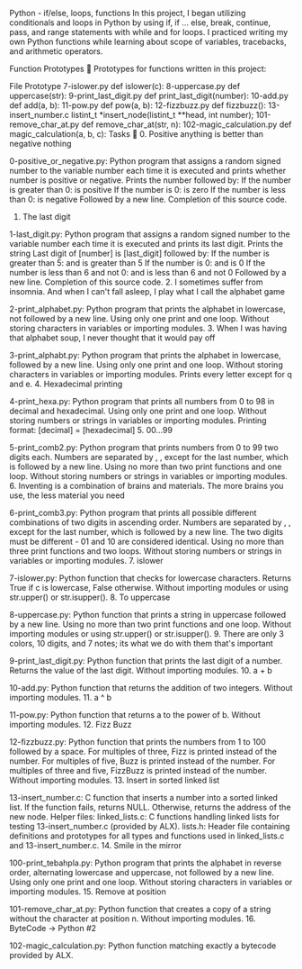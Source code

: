 Python - if/else, loops, functions
In this project, I began utilizing conditionals and loops in Python by using if, if ... else, break, continue, pass, and range statements with while and for loops. I practiced writing my own Python functions while learning about scope of variables, tracebacks, and arithmetic operators.

Function Prototypes 💾
Prototypes for functions written in this project:

File	Prototype
7-islower.py	def islower(c):
8-uppercase.py	def uppercase(str):
9-print_last_digit.py	def print_last_digit(number):
10-add.py	def add(a, b):
11-pow.py	def pow(a, b):
12-fizzbuzz.py	def fizzbuzz():
13-insert_number.c	listint_t *insert_node(listint_t **head, int number);
101-remove_char_at.py	def remove_char_at(str, n):
102-magic_calculation.py	def magic_calculation(a, b, c):
Tasks 📃
0. Positive anything is better than negative nothing

0-positive_or_negative.py: Python program that assigns a random signed number to the variable number each time it is executed and prints whether number is positive or negative.
Prints the number followed by:
If the number is greater than 0: is positive
If the number is 0: is zero
If the number is less than 0: is negative
Followed by a new line.
Completion of this source code.
1. The last digit

1-last_digit.py: Python program that assigns a random signed number to the variable number each time it is executed and prints its last digit.
Prints the string Last digit of [number] is [last_digit] followed by:
If the number is greater than 5: and is greater than 5
If the number is 0: and is 0
If the number is less than 6 and not 0: and is less than 6 and not 0
Followed by a new line.
Completion of this source code.
2. I sometimes suffer from insomnia. And when I can't fall asleep, I play what I call the alphabet game

2-print_alphabet.py: Python program that prints the alphabet in lowercase, not followed by a new line.
Using only one print and one loop.
Without storing characters in variables or importing modules.
3. When I was having that alphabet soup, I never thought that it would pay off

3-print_alphabt.py: Python program that prints the alphabet in lowercase, followed by a new line.
Using only one print and one loop.
Without storing characters in variables or importing modules.
Prints every letter except for q and e.
4. Hexadecimal printing

4-print_hexa.py: Python program that prints all numbers from 0 to 98 in decimal and hexadecimal.
Using only one print and one loop.
Without storing numbers or strings in variables or importing modules.
Printing format: [decimal] = [hexadecimal]
5. 00...99

5-print_comb2.py: Python program that prints numbers from 0 to 99 two digits each.
Numbers are separated by , , except for the last number, which is followed by a new line.
Using no more than two print functions and one loop.
Without storing numbers or strings in variables or importing modules.
6. Inventing is a combination of brains and materials. The more brains you use, the less material you need

6-print_comb3.py: Python program that prints all possible different combinations of two digits in ascending order.
Numbers are separated by , , except for the last number, which is followed by a new line.
The two digits must be different - 01 and 10 are considered identical.
Using no more than three print functions and two loops.
Without storing numbers or strings in variables or importing modules.
7. islower

7-islower.py: Python function that checks for lowercase characters.
Returns True if c is lowercase, False otherwise.
Without importing modules or using str.upper() or str.isupper().
8. To uppercase

8-uppercase.py: Python function that prints a string in uppercase followed by a new line.
Using no more than two print functions and one loop.
Without importing modules or using str.upper() or str.isupper().
9. There are only 3 colors, 10 digits, and 7 notes; its what we do with them that's important

9-print_last_digit.py: Python function that prints the last digit of a number.
Returns the value of the last digit.
Without importing modules.
10. a + b

10-add.py: Python function that returns the addition of two integers.
Without importing modules.
11. a ^ b

11-pow.py: Python function that returns a to the power of b.
Without importing modules.
12. Fizz Buzz

12-fizzbuzz.py: Python function that prints the numbers from 1 to 100 followed by a space.
For multiples of three, Fizz is printed instead of the number.
For multiples of five, Buzz is printed instead of the number.
For multiples of three and five, FizzBuzz is printed instead of the number.
Without importing modules.
13. Insert in sorted linked list

13-insert_number.c: C function that inserts a number into a sorted linked list.
If the function fails, returns NULL.
Otherwise, returns the address of the new node.
Helper files:
linked_lists.c: C functions handling linked lists for testing 13-insert_number.c (provided by ALX).
lists.h: Header file containing definitions and prototypes for all types and functions used in linked_lists.c and 13-insert_number.c.
14. Smile in the mirror

100-print_tebahpla.py: Python program that prints the alphabet in reverse order, alternating lowercase and uppercase, not followed by a new line.
Using only one print and one loop.
Without storing characters in variables or importing modules.
15. Remove at position

101-remove_char_at.py: Python function that creates a copy of a string without the character at position n.
Without importing modules.
16. ByteCode -> Python #2

102-magic_calculation.py: Python function matching exactly a bytecode provided by ALX.

